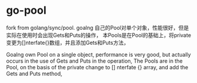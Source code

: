 # go-pool
fork from golang/sync/pool.
goalng 自己的Pool对单个对象，性能很好，但是实际在使用时会出现Gets和Puts的操作，
本Pools是在Pool的基础上，将private变更为[]nterfate{}数组，并且添加Gets和Puts方法，

Goalng own Pool on a single object, performance is very good, 
but actually occurs in the use of Gets and Puts in the operation,
The Pools are in the Pool, on the basis of the private change to [] nterfate {} array, 
and add the Gets and Puts method,
